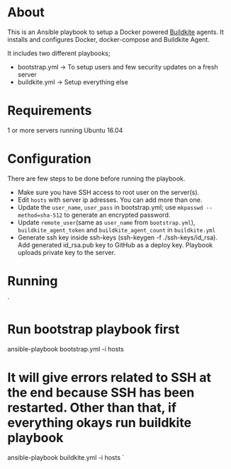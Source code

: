 # About

This is an Ansible playbook to setup a Docker powered [Buildkite](http://buildkite.com) agents. It installs and configures Docker, docker-compose and Buildkite Agent.

It includes two different playbooks;

- bootstrap.yml -> To setup users and few security updates on a fresh server
- buildkite.yml -> Setup everything else

# Requirements

1 or more servers running Ubuntu 16.04

# Configuration

There are few steps to be done before running the playbook.

- Make sure you have SSH access to root user on the server(s).
- Edit `hosts` with server ip adresses. You can add more than one.
- Update the `user_name`, `user_pass` in bootstrap.yml; use `mkpasswd --method=sha-512` to generate an encrypted password.
- Update `remote_user`(same as `user_name` from `bootstrap.yml`), `buildkite_agent_token` and `buildkite_agent_count` in `buildkite.yml`
- Generate ssh key inside ssh-keys (ssh-keygen -f ./ssh-keys/id_rsa). Add generated id_rsa.pub key to GitHub as a deploy key. Playbook uploads private key to the server.

# Running

`
# Run bootstrap playbook first
ansible-playbook bootstrap.yml -i hosts
# It will give errors related to SSH at the end because SSH has been restarted. Other than that, if everything okays run buildkite playbook
ansible-playbook buildkite.yml -i hosts
`
